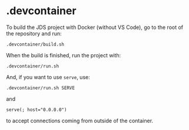 # .devcontainer

To build the JDS project with Docker (without VS Code), go to the root of the repository and run:

```
.devcontainer/build.sh
```

When the build is finished, run the project with:

```
.devcontainer/run.sh
```

And, if you want to use `serve`, use:

```
.devcontainer/run.sh SERVE
```

and

```
serve(; host="0.0.0.0")
```

to accept connections coming from outside of the container.
